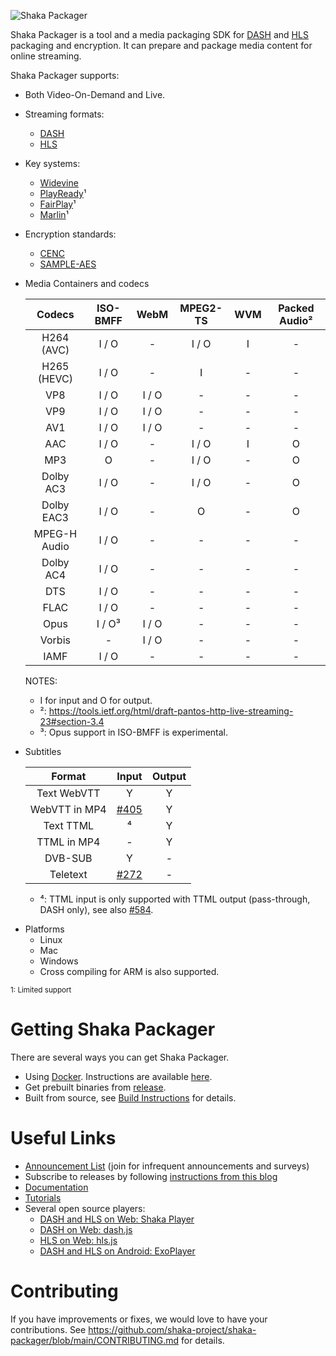 [comment]: # (While not ideal, absolute URLs are used here as it is the        )
[comment]: # (simplest way to make the links work on GitHub and Docker Hub.    )
[comment]: # (These links in cloned repositories will point back to the main   )
[comment]: # (repository and if it is an issue, we suggest updating the links  )
[comment]: # (in the cloned repository.                                        )
[comment]: # (See https://github.com/shaka-project/shaka-packager/issues/408 for the  )
[comment]: # (full background.                                                 )


![Shaka Packager](https://raw.githubusercontent.com/shaka-project/shaka-packager/main/docs/shaka-packager.png)

Shaka Packager is a tool and a media packaging SDK for
[DASH](http://dashif.org/) and [HLS](https://developer.apple.com/streaming/)
packaging and encryption. It can prepare and package media content for online
streaming.

Shaka Packager supports:

- Both Video-On-Demand and Live.
- Streaming formats:
  - [DASH](http://dashif.org/)
  - [HLS](https://developer.apple.com/streaming/)
- Key systems:
  - [Widevine](http://www.widevine.com/)
  - [PlayReady](https://www.microsoft.com/playready/)¹
  - [FairPlay](https://developer.apple.com/streaming/fps/)¹
  - [Marlin](https://www.intertrust.com/marlin-drm/)¹
- Encryption standards:
  - [CENC](https://en.wikipedia.org/wiki/MPEG_Common_Encryption)
  - [SAMPLE-AES](https://developer.apple.com/library/content/documentation/AudioVideo/Conceptual/HLS_Sample_Encryption/Intro/Intro.html)
- Media Containers and codecs

  |      Codecs       |   ISO-BMFF   |     WebM     |   MPEG2-TS   |     WVM     | Packed Audio²|
  |:-----------------:|:------------:|:------------:|:------------:|:-----------:|:------------:|
  |    H264 (AVC)     |    I / O     |      -       |     I / O    |      I      |       -      |
  |    H265 (HEVC)    |    I / O     |      -       |       I      |      -      |       -      |
  |       VP8         |    I / O     |    I / O     |       -      |      -      |       -      |
  |       VP9         |    I / O     |    I / O     |       -      |      -      |       -      |
  |       AV1         |    I / O     |    I / O     |       -      |      -      |       -      |
  |       AAC         |    I / O     |      -       |     I / O    |      I      |       O      |
  |       MP3         |      O       |      -       |     I / O    |      -      |       O      |
  |    Dolby AC3      |    I / O     |      -       |     I / O    |      -      |       O      |
  |    Dolby EAC3     |    I / O     |      -       |       O      |      -      |       O      |
  |   MPEG-H Audio    |    I / O     |      -       |       -      |      -      |       -      |
  |    Dolby AC4      |    I / O     |      -       |       -      |      -      |       -      |
  |       DTS         |    I / O     |      -       |       -      |      -      |       -      |
  |       FLAC        |    I / O     |      -       |       -      |      -      |       -      |
  |       Opus        |    I / O³    |    I / O     |       -      |      -      |       -      |
  |      Vorbis       |      -       |    I / O     |       -      |      -      |       -      |
  |       IAMF        |    I / O     |      -       |       -      |      -      |       -      |

  NOTES:
  - I for input and O for output.
  - ²: https://tools.ietf.org/html/draft-pantos-http-live-streaming-23#section-3.4
  - ³: Opus support in ISO-BMFF is experimental.
- Subtitles

  |     Format    |  Input   | Output |
  |:-------------:|:--------:|:------:|
  |  Text WebVTT  |    Y     |    Y   |
  | WebVTT in MP4 | [#405][] |    Y   |
  |   Text TTML   |    ⁴     |    Y   |
  |  TTML in MP4  |    -     |    Y   |
  |    DVB-SUB    |    Y     |    -   |
  |   Teletext    | [#272][] |    -   |

  - ⁴: TTML input is only supported with TTML output (pass-through, DASH only),
    see also [#584][].

[#272]: https://github.com/shaka-project/shaka-packager/issues/272
[#405]: https://github.com/shaka-project/shaka-packager/issues/405
[#584]: https://github.com/shaka-project/shaka-packager/issues/584

- Platforms
  - Linux
  - Mac
  - Windows
  - Cross compiling for ARM is also supported.

<sup>1: Limited support</sup>

# Getting Shaka Packager

There are several ways you can get Shaka Packager.

- Using [Docker](https://www.docker.com/whatisdocker).
  Instructions are available
  [here](https://github.com/shaka-project/shaka-packager/blob/main/docs/source/docker_instructions.md).
- Get prebuilt binaries from
  [release](https://github.com/shaka-project/shaka-packager/releases).
- Built from source, see
  [Build Instructions](https://github.com/shaka-project/shaka-packager/blob/main/docs/source/build_instructions.md)
  for details.

# Useful Links

- [Announcement List](https://groups.google.com/forum/#!forum/shaka-packager-users)
  (join for infrequent announcements and surveys)
- Subscribe to releases by following
  [instructions from this blog](https://www.jessesquires.com/blog/2020/07/30/github-tip-watching-releases/)
- [Documentation](https://shaka-project.github.io/shaka-packager/html/)
- [Tutorials](https://shaka-project.github.io/shaka-packager/html/tutorials/tutorials.html)
- Several open source players:
  - [DASH and HLS on Web: Shaka Player](https://github.com/shaka-project/shaka-player)
  - [DASH on Web: dash.js](https://github.com/Dash-Industry-Forum/dash.js)
  - [HLS on Web: hls.js](https://github.com/video-dev/hls.js)
  - [DASH and HLS on Android: ExoPlayer](https://github.com/google/ExoPlayer)

# Contributing

If you have improvements or fixes, we would love to have your contributions.
See https://github.com/shaka-project/shaka-packager/blob/main/CONTRIBUTING.md for
details.
